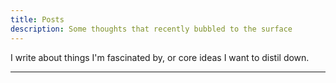 ```yaml
---
title: Posts
description: Some thoughts that recently bubbled to the surface
---
```


I write about things I'm fascinated by, or core ideas I want to distil down.

---